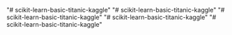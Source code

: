 "# scikit-learn-basic-titanic-kaggle" 
"# scikit-learn-basic-titanic-kaggle" 
"# scikit-learn-basic-titanic-kaggle" 
"# scikit-learn-basic-titanic-kaggle" 
"# scikit-learn-basic-titanic-kaggle" 
